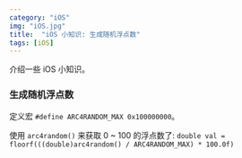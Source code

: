 ```yaml
---
category: "iOS"
img: "iOS.jpg"
title:  "iOS 小知识: 生成随机浮点数"
tags: [iOS]
---
```

介绍一些 iOS 小知识。

### 生成随机浮点数

定义宏 `#define ARC4RANDOM_MAX 0x100000000`。

使用 `arc4random()` 来获取 0 ~ 100 的浮点数了: `double val = floorf(((double)arc4random() / ARC4RANDOM_MAX) * 100.0f)`





